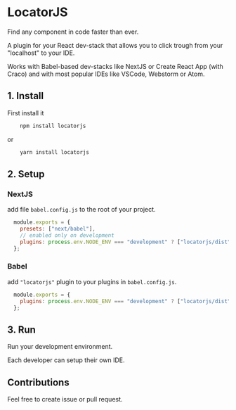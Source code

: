 # LocatorJS

Find any component in code faster than ever.

A plugin for your React dev-stack that allows you to click trough from your "localhost" to your IDE.

Works with Babel-based dev-stacks like NextJS or Create React App (with Craco) and with most popular IDEs like VSCode, Webstorm or Atom. 
## 1. Install

First install it
```sh
    npm install locatorjs
```
or
```sh
    yarn install locatorjs
```

## 2. Setup
### NextJS

add file `babel.config.js` to the root of your project.

```javascript
  module.exports = {
    presets: ["next/babel"],
    // enabled only on development
    plugins: process.env.NODE_ENV === "development" ? ["locatorjs/dist"] : [],
  };
```

### Babel

add `"locatorjs"` plugin to your plugins in `babel.config.js`.

```javascript
  module.exports = {
    plugins: process.env.NODE_ENV === "development" ? ["locatorjs/dist"] : [],
  };
```

## 3. Run 
 
Run your development environment. 

Each developer can setup their own IDE.


## Contributions
Feel free to create issue or pull request. 